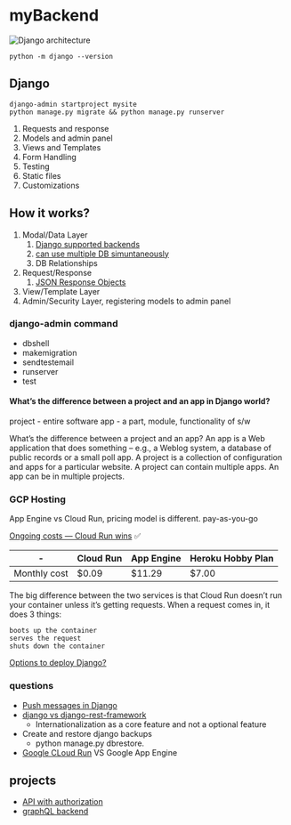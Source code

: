 # myBackend

![Django architecture](../myBackend/docs/django-mysql-crud-rest-framework-archirecture.png)

```
python -m django --version

```

## Django

```
django-admin startproject mysite
python manage.py migrate && python manage.py runserver
```

1. Requests and response
2. Models and admin panel
3. Views and Templates
4. Form Handling
5. Testing
6. Static files
7. Customizations

## How it works?

1. Modal/Data Layer
   1. [Django supported backends](https://github.com/django/django/tree/main/django/db/backends)
   2. [can use multiple DB simuntaneously](https://docs.djangoproject.com/en/3.2/topics/db/multi-db/#defining-your-databases)
   3. DB Relationships
2. Request/Response
   1. [JSON Response Objects](https://docs.djangoproject.com/en/3.2/ref/request-response/#jsonresponse-objects)
3. View/Template Layer
4. Admin/Security Layer, registering models to admin panel

### django-admin command

- dbshell
- makemigration
- sendtestemail
- runserver
- test

#### What’s the difference between a project and an app in Django world?

project - entire software
app - a part, module, functionality of s/w

What’s the difference between a project and an app? An app is a Web application that does something – e.g., a Weblog system, a database of public records or a small poll app. A project is a collection of configuration and apps for a particular website. A project can contain multiple apps. An app can be in multiple projects.

### GCP Hosting

App Engine vs Cloud Run, pricing model is different. pay-as-you-go

[Ongoing costs — Cloud Run wins](https://dev.to/pcraig3/cloud-run-vs-app-engine-a-head-to-head-comparison-using-facts-and-science-1225) ✅

| -            | Cloud Run | App Engine | Heroku Hobby Plan |
| ------------ | --------- | ---------- | ----------------- |
| Monthly cost | $0.09     | $11.29     | $7.00             |

The big difference between the two services is that Cloud Run doesn’t run your container unless it’s getting requests. When a request comes in, it does 3 things:

    boots up the container
    serves the request
    shuts down the container

[Options to deploy Django?](https://cloud.google.com/python/django)

### questions

- [Push messages in Django](https://stackoverflow.com/questions/10927505/how-to-build-a-push-system-in-django)
- [django vs django-rest-framework](https://stackoverflow.com/questions/49109791/django-or-django-rest-framework)
  - Internationalization as a core feature and not a optional feature
- Create and restore django backups
  - python manage.py dbrestore.
- [Google CLoud Run](https://cloud.google.com/run) VS Google App Engine

## projects

- [API with authorization](https://github.com/juanbenitezdev/django-rest-framework-crud)
- [graphQL backend](https://graphene-python.org/)
